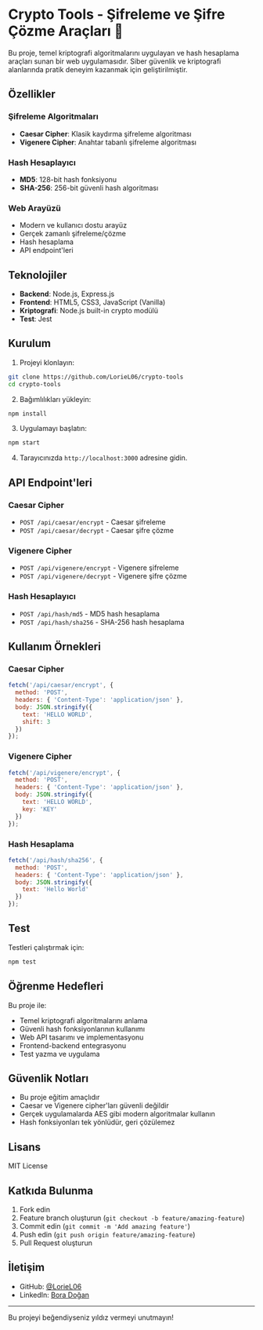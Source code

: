 # Crypto Tools - Şifreleme ve Şifre Çözme Araçları 🔐

Bu proje, temel kriptografi algoritmalarını uygulayan ve hash hesaplama araçları sunan bir web uygulamasıdır. Siber güvenlik ve kriptografi alanlarında pratik deneyim kazanmak için geliştirilmiştir.

## Özellikler

### Şifreleme Algoritmaları
- **Caesar Cipher**: Klasik kaydırma şifreleme algoritması
- **Vigenere Cipher**: Anahtar tabanlı şifreleme algoritması

### Hash Hesaplayıcı
- **MD5**: 128-bit hash fonksiyonu
- **SHA-256**: 256-bit güvenli hash algoritması

### Web Arayüzü
- Modern ve kullanıcı dostu arayüz
- Gerçek zamanlı şifreleme/çözme
- Hash hesaplama
- API endpoint'leri

## Teknolojiler

- **Backend**: Node.js, Express.js
- **Frontend**: HTML5, CSS3, JavaScript (Vanilla)
- **Kriptografi**: Node.js built-in crypto modülü
- **Test**: Jest

## Kurulum

1. Projeyi klonlayın:
```bash
git clone https://github.com/LorieL06/crypto-tools
cd crypto-tools
```

2. Bağımlılıkları yükleyin:
```bash
npm install
```

3. Uygulamayı başlatın:
```bash
npm start
```

4. Tarayıcınızda `http://localhost:3000` adresine gidin.

## API Endpoint'leri

### Caesar Cipher
- `POST /api/caesar/encrypt` - Caesar şifreleme
- `POST /api/caesar/decrypt` - Caesar şifre çözme

### Vigenere Cipher
- `POST /api/vigenere/encrypt` - Vigenere şifreleme
- `POST /api/vigenere/decrypt` - Vigenere şifre çözme

### Hash Hesaplayıcı
- `POST /api/hash/md5` - MD5 hash hesaplama
- `POST /api/hash/sha256` - SHA-256 hash hesaplama

## Kullanım Örnekleri

### Caesar Cipher
```javascript
fetch('/api/caesar/encrypt', {
  method: 'POST',
  headers: { 'Content-Type': 'application/json' },
  body: JSON.stringify({
    text: 'HELLO WORLD',
    shift: 3
  })
});

```

### Vigenere Cipher
```javascript
fetch('/api/vigenere/encrypt', {
  method: 'POST',
  headers: { 'Content-Type': 'application/json' },
  body: JSON.stringify({
    text: 'HELLO WORLD',
    key: 'KEY'
  })
});
```

### Hash Hesaplama
```javascript
fetch('/api/hash/sha256', {
  method: 'POST',
  headers: { 'Content-Type': 'application/json' },
  body: JSON.stringify({
    text: 'Hello World'
  })
});
```

## Test

Testleri çalıştırmak için:
```bash
npm test
```

## Öğrenme Hedefleri

Bu proje ile:
- Temel kriptografi algoritmalarını anlama
- Güvenli hash fonksiyonlarının kullanımı
- Web API tasarımı ve implementasyonu
- Frontend-backend entegrasyonu
- Test yazma ve uygulama

## Güvenlik Notları

- Bu proje eğitim amaçlıdır
- Caesar ve Vigenere cipher'ları güvenli değildir
- Gerçek uygulamalarda AES gibi modern algoritmalar kullanın
- Hash fonksiyonları tek yönlüdür, geri çözülemez

## Lisans

MIT License

## Katkıda Bulunma

1. Fork edin
2. Feature branch oluşturun (`git checkout -b feature/amazing-feature`)
3. Commit edin (`git commit -m 'Add amazing feature'`)
4. Push edin (`git push origin feature/amazing-feature`)
5. Pull Request oluşturun

## İletişim

- GitHub: [@LorieL06](https://github.com/loriel06)
- LinkedIn: [Bora Doğan](https://www.linkedin.com/in/boraadogann/)

---

Bu projeyi beğendiyseniz yıldız vermeyi unutmayın! 
